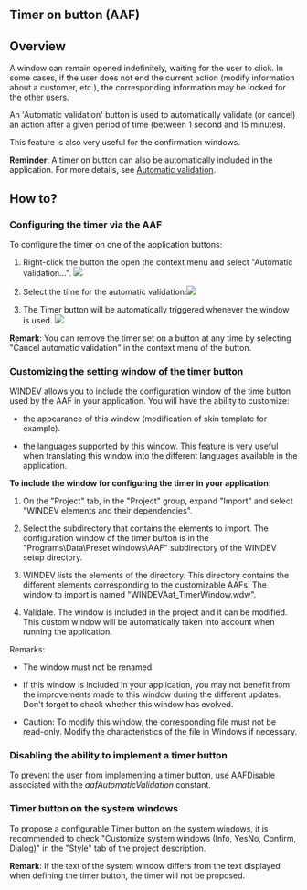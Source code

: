 


## Timer on button (AAF)
			



<a name="NOTE1"></a>
<a name="NOTE1_1"></a>


## Overview
<a name="overview_ELTTEXTE000138"></a>
A window can remain opened indefinitely, waiting for the user to click. In some cases, if the user does not end the current action (modify information about a customer, etc.), the corresponding information may be locked for the other users. 

An 'Automatic validation' button is used to automatically validate (or cancel) an action after a given period of time (between 1 second and 15 minutes). 

This feature is also very useful for the confirmation windows. 

**Reminder**: A timer on button can also be automatically included in the application. For more details, see [Automatic validation](../WDChamp/1013072.md).

<a name="NOTE2"></a>
<a name="NOTE2_1"></a>


## How to?
<a name="how_ELTTEXTE000162"></a>


### Configuring the timer via the AAF
<a name="configuring_the_timer_via_the_aaf_ELTPARAGRAPHE000029"></a>

To configure the timer on one of the application buttons:

1. Right-click the button the open the context menu and select "Automatic validation...". ![](https://doc.pcsoft.fr/en-US/images/image.awp?langid=3&name=Minuterie%20sur%20bouton_Etape%202.jpg)


2. Select the time for the automatic validation:![](https://doc.pcsoft.fr/en-US/images/image.awp?langid=3&name=Minuterie%20sur%20bouton_Etape%203.jpg)

	

3. The Timer button will be automatically triggered whenever the window is used. ![](https://doc.pcsoft.fr/en-US/images/image.awp?langid=3&name=Minuterie%20sur%20bouton_Etape%204.jpg)





**Remark**: You can remove the timer set on a button at any time by selecting "Cancel automatic validation" in the context menu of the button. 
<a name="NOTE2_2"></a>


### Customizing the setting window of the timer button
<a name="customizing_the_setting_window_the_timer_button_ELTPARAGRAPHE000038"></a>

WINDEV allows you to include the configuration window of the time button used by the AAF in your application. You will have the ability to customize:

- the appearance of this window (modification of skin template for example).

- the languages supported by this window. This feature is very useful when translating this window into the different languages available in the application.  




**To include the window for configuring the timer in your application**:

1. On the "Project" tab, in the "Project" group, expand "Import" and select "WINDEV elements and their dependencies".

2. Select the subdirectory that contains the elements to import. The configuration window of the timer button is in the "Programs\\Data\\Preset windows\\AAF" subdirectory of the WINDEV setup directory.

3. WINDEV lists the elements of the directory. This directory contains the different elements corresponding to the customizable AAFs. The window to import is named "WINDEVAaf_TimerWindow.wdw".

4. Validate. The window is included in the project and it can be modified. This custom window will be automatically taken into account when running the application.




Remarks:

- The window must not be renamed.

- If this window is included in your application, you may not benefit from the improvements made to this window during the different updates. Don't forget to check whether this window has evolved.

- Caution: To modify this window, the corresponding file must not be read-only. Modify the characteristics of the file in Windows if necessary. 



<a name="NOTE2_3"></a>


### Disabling the ability to implement a timer button
<a name="disabling_the_ability_implement_timer_button_ELTPARAGRAPHE000073"></a>

To prevent the user from implementing a timer button, use [AAFDisable](../WDLang1/1000022018.md) associated with the *aafAutomaticValidation* constant.
<a name="NOTE2_4"></a>


### Timer button on the system windows
<a name="timer_button_the_system_windows_ELTPARAGRAPHE000083"></a>

To propose a configurable Timer button on the system windows, it is recommended to check "Customize system windows (Info, YesNo, Confirm, Dialog)" in the "Style" tab of the project description.

**Remark**: If the text of the system window differs from the text displayed when defining the timer button, the timer will not be proposed.


